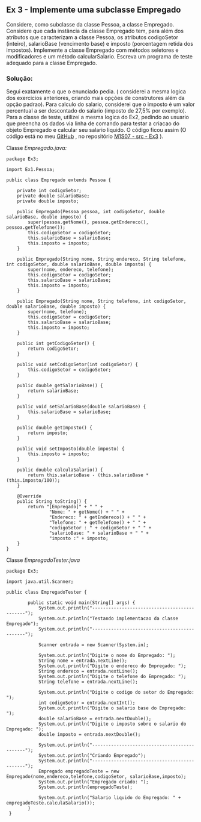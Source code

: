 ## Ex 3 - Implemente uma subclasse Empregado
Considere, como subclasse da classe Pessoa, a classe Empregado. Considere que cada instância da classe Empregado tem, para além dos atributos que caracterizam a classe Pessoa, os atributos codigoSetor (inteiro), salarioBase (vencimento base) e imposto (porcentagem retida dos impostos). Implemente a classe Empregado com métodos seletores e modificadores e um método calcularSalario. Escreva um programa de teste adequado para a classe Empregado.

### Solução:

Segui exatamente o que o enunciado pedia. ( considerei a mesma logica dos exercicios anteriores, criando mais opções de construtores além da opção padrao).
Para calculo do salario, considerei que o imposto é um valor percentual a ser descontado do salario (imposto de 27,5% por exemplo).
Para a classe de teste, utilizei a mesma logica do Ex2, pedindo ao usuario que preencha os dados via linha de comando para testar a criacao do objeto Empregado e calcular seu salario liquido.
O código ficou assim (O código está no meu [GitHub](https://github.com/royergc) , no repositório [M1S07 - src - Ex3](https://github.com/royergc/M1S07/src/Ex3)  ).

Classe *Empregado.java:* 

```
package Ex3;

import Ex1.Pessoa;

public class Empregado extends Pessoa {

    private int codigoSetor;
    private double salarioBase;
    private double imposto;

    public Empregado(Pessoa pessoa, int codigoSetor, double salarioBase, double imposto) {
        super(pessoa.getNome(), pessoa.getEndereco(), pessoa.getTelefone());
        this.codigoSetor = codigoSetor;
        this.salarioBase = salarioBase;
        this.imposto = imposto;
    }

    public Empregado(String nome, String endereco, String telefone, int codigoSetor, double salarioBase, double imposto) {
        super(nome, endereco, telefone);
        this.codigoSetor = codigoSetor;
        this.salarioBase = salarioBase;
        this.imposto = imposto;
    }

    public Empregado(String nome, String telefone, int codigoSetor, double salarioBase, double imposto) {
        super(nome, telefone);
        this.codigoSetor = codigoSetor;
        this.salarioBase = salarioBase;
        this.imposto = imposto;
    }

    public int getCodigoSetor() {
        return codigoSetor;
    }

    public void setCodigoSetor(int codigoSetor) {
        this.codigoSetor = codigoSetor;
    }

    public double getSalarioBase() {
        return salarioBase;
    }

    public void setSalarioBase(double salarioBase) {
        this.salarioBase = salarioBase;
    }

    public double getImposto() {
        return imposto;
    }

    public void setImposto(double imposto) {
        this.imposto = imposto;
    }

    public double calculaSalario() {
        return this.salarioBase - (this.salarioBase * (this.imposto/100));
    }

    @Override
    public String toString() {
        return "[Empregado]" + " " +
                "Nome: " + getNome() + " " +
                "Endereco: " + getEndereco() + " " +
                "Telefone: " + getTelefone() + " " +
                "codigoSetor : " + codigoSetor + " " +
                "salarioBase: " + salarioBase + " " +
                "imposto :" + imposto;
    }
}
```


Classe *EmpregadoTester.java*

```
package Ex3;

import java.util.Scanner;

public class EmpregadoTester {

        public static void main(String[] args) {
            System.out.println("---------------------------------------------");
            System.out.println("Testando implementacao da classe Empregado");
            System.out.println("---------------------------------------------");

            Scanner entrada = new Scanner(System.in);

            System.out.println("Digite o nome do Empregado: ");
            String nome = entrada.nextLine();
            System.out.println("Digite o endereco do Empregado: ");
            String endereco = entrada.nextLine();
            System.out.println("Digite o telefone do Empregado: ");
            String telefone = entrada.nextLine();

            System.out.println("Digite o codigo do setor do Empregado: ");
            int codigoSetor = entrada.nextInt();
            System.out.println("Digite o salario base do Empregado: ");
            double salarioBase = entrada.nextDouble();
            System.out.println("Digite o imposto sobre o salario do Empregado: ");
            double imposto = entrada.nextDouble();

            System.out.println("---------------------------------------------");
            System.out.println("Criando Empregado");
            System.out.println("---------------------------------------------");
            Empregado empregadoTeste = new Empregado(nome,endereco,telefone,codigoSetor, salarioBase,imposto);
            System.out.println("Empregado criado: ");
            System.out.println(empregadoTeste);

            System.out.println("Salario liquido do Empregado: " + empregadoTeste.calculaSalario());
        }
 }

```

